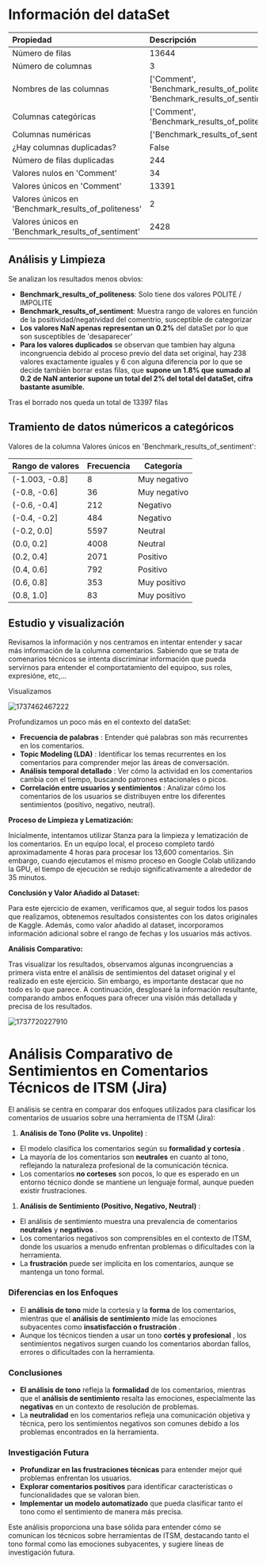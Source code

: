 # Información del dataSet

| Propiedad                                            | Descripción                                                                     |
| :--------------------------------------------------- | :------------------------------------------------------------------------------- |
| Número de filas                                     | 13644                                                                            |
| Número de columnas                                  | 3                                                                                |
| Nombres de las columnas                              | ['Comment', 'Benchmark_results_of_politeness', 'Benchmark_results_of_sentiment'] |
| Columnas categóricas                                | ['Comment', 'Benchmark_results_of_politeness']                                   |
| Columnas numéricas                                  | ['Benchmark_results_of_sentiment']                                               |
| ¿Hay columnas duplicadas?                           | False                                                                            |
| Número de filas duplicadas                          | 244                                                                              |
| Valores nulos en 'Comment'                           | 34                                                                               |
| Valores únicos en 'Comment'                         | 13391                                                                            |
| Valores únicos en 'Benchmark_results_of_politeness' | 2                                                                                |
| Valores únicos en 'Benchmark_results_of_sentiment'  | 2428                                                                             |

## Análisis y Limpieza

Se analizan los resultados menos obvios:

* **Benchmark_results_of_politeness**: Solo tiene dos valores POLITE / IMPOLITE
* **Benchmark_results_of_sentiment**: Muestra rango de valores en función de la positividad/negatividad del comentrio, susceptible de categorizar
* **Los valores NaN apenas representan un 0.2%** del dataSet por lo que son susceptibles de 'desaparecer'
* **Para los valores duplicados** se observan que tambien hay alguna incongruencia debido al proceso previo del data set original, hay 238 valores exactamente iguales y 6 con alguna diferencia por lo que se decide también borrar estas filas, que **supone un 1.8% que sumado al 0.2 de NaN anterior supone un total del 2% del total del dataSet, cifra bastante asumible.**

Tras el borrado nos queda un total de 13397 filas

## Tramiento de datos númericos a categóricos

Valores de la columna Valores únicos en 'Benchmark_results_of_sentiment':

| Rango de valores | Frecuencia | Categoría   |
| ---------------- | ---------- | ------------ |
| (-1.003, -0.8]   | 8          | Muy negativo |
| (-0.8, -0.6]     | 36         | Muy negativo |
| (-0.6, -0.4]     | 212        | Negativo     |
| (-0.4, -0.2]     | 484        | Negativo     |
| (-0.2, 0.0]      | 5597       | Neutral      |
| (0.0, 0.2]       | 4008       | Neutral      |
| (0.2, 0.4]       | 2071       | Positivo     |
| (0.4, 0.6]       | 792        | Positivo     |
| (0.6, 0.8]       | 353        | Muy positivo |
| (0.8, 1.0]       | 83         | Muy positivo |

## Estudio y visualización

Revisamos la información y nos centramos en intentar entender y sacar más información de la columna comentarios. Sabiendo que se trata de comenarios técnicos se intenta discriminar información que pueda servirnos para entender el comportatamiento del equipoo, sus roles, expresióne, etc,...

Visualizamos

![1737462467222](image/Análisis/1737462467222.png)

Profundizamos un poco más en el contexto del dataSet:

* **Frecuencia de palabras** : Entender qué palabras son más recurrentes en los comentarios.
* **Topic Modeling (LDA)** : Identificar los temas recurrentes en los comentarios para comprender mejor las áreas de conversación.
* **Análisis temporal detallado** : Ver cómo la actividad en los comentarios cambia con el tiempo, buscando patrones estacionales o picos.
* **Correlación entre usuarios y sentimientos** : Analizar cómo los comentarios de los usuarios se distribuyen entre los diferentes sentimientos (positivo, negativo, neutral).

**Proceso de Limpieza y Lematización:**

Inicialmente, intentamos utilizar Stanza para la limpieza y lematización de los comentarios. En un equipo local, el proceso completo tardó aproximadamente 4 horas para procesar los 13,600 comentarios. Sin embargo, cuando ejecutamos el mismo proceso en Google Colab utilizando la GPU, el tiempo de ejecución se redujo significativamente a alrededor de 35 minutos.

**Conclusión y Valor Añadido al Dataset:**

Para este ejercicio de examen, verificamos que, al seguir todos los pasos que realizamos, obtenemos resultados consistentes con los datos originales de Kaggle. Además, como valor añadido al dataset, incorporamos información adicional sobre el rango de fechas y los usuarios más activos.

**Análisis Comparativo:**

Tras visualizar los resultados, observamos algunas incongruencias a primera vista entre el análisis de sentimientos del dataset original y el realizado en este ejercicio. Sin embargo, es importante destacar que no todo es lo que parece. A continuación, desglosaré la información resultante, comparando ambos enfoques para ofrecer una visión más detallada y precisa de los resultados.

![1737720227910](image/Análisis_ITSM_Jira_sentiment_analisys/1737720227910.png)

# **Análisis Comparativo de Sentimientos en Comentarios Técnicos de ITSM (Jira)**

El análisis se centra en comparar dos enfoques utilizados para clasificar los comentarios de usuarios sobre una herramienta de ITSM (Jira):

1. **Análisis de Tono (Polite vs. Unpolite)** :

* El modelo clasifica los comentarios según su  **formalidad y cortesía** .
* La mayoría de los comentarios son **neutrales** en cuanto al tono, reflejando la naturaleza profesional de la comunicación técnica.
* Los comentarios **no corteses** son pocos, lo que es esperado en un entorno técnico donde se mantiene un lenguaje formal, aunque pueden existir frustraciones.

1. **Análisis de Sentimiento (Positivo, Negativo, Neutral)** :

* El análisis de sentimiento muestra una prevalencia de comentarios **neutrales** y  **negativos** .
* Los comentarios negativos son comprensibles en el contexto de ITSM, donde los usuarios a menudo enfrentan problemas o dificultades con la herramienta.
* La **frustración** puede ser implícita en los comentarios, aunque se mantenga un tono formal.

### **Diferencias en los Enfoques**

* El **análisis de tono** mide la cortesía y la **forma** de los comentarios, mientras que el **análisis de sentimiento** mide las emociones subyacentes como  **insatisfacción o frustración** .
* Aunque los técnicos tienden a usar un tono  **cortés y profesional** , los sentimientos negativos surgen cuando los comentarios abordan fallos, errores o dificultades con la herramienta.

### **Conclusiones**

* **El análisis de tono** refleja la **formalidad** de los comentarios, mientras que el **análisis de sentimiento** resalta las emociones, especialmente las **negativas** en un contexto de resolución de problemas.
* La **neutralidad** en los comentarios refleja una comunicación objetiva y técnica, pero los sentimientos negativos son comunes debido a los problemas encontrados en la herramienta.

### **Investigación Futura**

* **Profundizar en las frustraciones técnicas** para entender mejor qué problemas enfrentan los usuarios.
* **Explorar comentarios positivos** para identificar características o funcionalidades que se valoran bien.
* **Implementar un modelo automatizado** que pueda clasificar tanto el tono como el sentimiento de manera más precisa.

Este análisis proporciona una base sólida para entender cómo se comunican los técnicos sobre herramientas de ITSM, destacando tanto el tono formal como las emociones subyacentes, y sugiere líneas de investigación futura.
